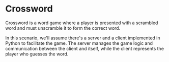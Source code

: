 # Crossword

Crossword is a word game where a player is presented with a scrambled word and must unscramble it to form the correct word.

In this scenario, we'll assume there's a server and a client implemented in Python to facilitate the game. The server manages the game logic and communication between the client and itself, while the client represents the player who guesses the word.

